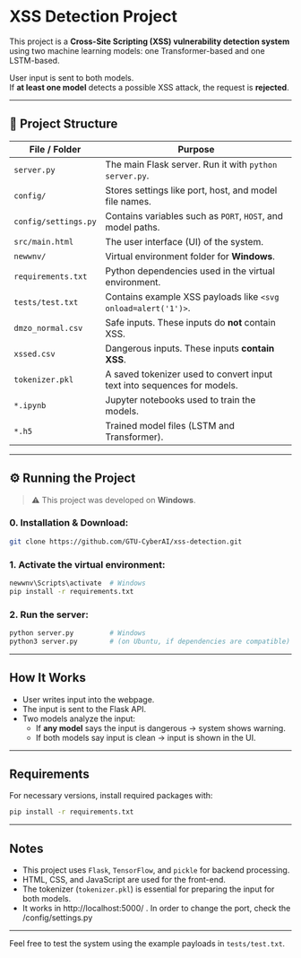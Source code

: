 
# XSS Detection Project

This project is a **Cross-Site Scripting (XSS) vulnerability detection system** using two machine learning models: one Transformer-based and one LSTM-based.

User input is sent to both models.  
If **at least one model** detects a possible XSS attack, the request is **rejected**.

---

## 🔧 Project Structure

| File / Folder         | Purpose                                                                 |
|-----------------------|-------------------------------------------------------------------------|
| `server.py`           | The main Flask server. Run it with `python server.py`.                 |
| `config/`             | Stores settings like port, host, and model file names.                 |
| `config/settings.py`  | Contains variables such as `PORT`, `HOST`, and model paths.            |
| `src/main.html`       | The user interface (UI) of the system.                                 |
| `newwnv/`             | Virtual environment folder for **Windows**.                            |
| `requirements.txt`    | Python dependencies used in the virtual environment.                   |
| `tests/test.txt`      | Contains example XSS payloads like `<svg onload=alert('1')>`.          |
| `dmzo_normal.csv`     | Safe inputs. These inputs do **not** contain XSS.                      |
| `xssed.csv`           | Dangerous inputs. These inputs **contain XSS**.                        |
| `tokenizer.pkl`       | A saved tokenizer used to convert input text into sequences for models.|
| `*.ipynb`             | Jupyter notebooks used to train the models.                            |
| `*.h5`                | Trained model files (LSTM and Transformer).                            |

---

## ⚙️ Running the Project

> ⚠️ This project was developed on **Windows**.
### 0. Installation & Download:
```bash
git clone https://github.com/GTU-CyberAI/xss-detection.git

```

### 1. Activate the virtual environment:

```bash
newwnv\Scripts\activate  # Windows
pip install -r requirements.txt
```

### 2. Run the server:

```bash
python server.py         # Windows
python3 server.py        # (on Ubuntu, if dependencies are compatible)
```

---

## How It Works

- User writes input into the webpage.
- The input is sent to the Flask API.
- Two models analyze the input:
  - If **any model** says the input is dangerous → system shows warning.
  - If both models say input is clean → input is shown in the UI.

---

## Requirements

For necessary versions, install required packages with:

```bash
pip install -r requirements.txt
```

---

## Notes

- This project uses `Flask`, `TensorFlow`, and `pickle` for backend processing.
- HTML, CSS, and JavaScript are used for the front-end.
- The tokenizer (`tokenizer.pkl`) is essential for preparing the input for both models.
- It works in http://localhost:5000/ . In order to change the port, check the /config/settings.py
---

Feel free to test the system using the example payloads in `tests/test.txt`.
